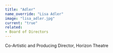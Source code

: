 ```yaml
---
title: "Adler"
name_override: "Lisa Adler"
image: "lisa_adler.jpg"
current: "true"
related:
- Board of Directors
---
```


Co-Artistic and Producing Director, Horizon Theatre